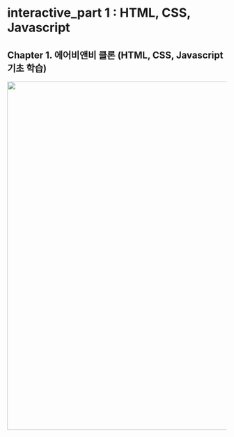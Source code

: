 # interactive_part 1 : HTML, CSS, Javascript

## Chapter 1. 에어비앤비 클론 (HTML, CSS, Javascript 기초 학습)
<img src="https://user-images.githubusercontent.com/107675322/220915689-6931a323-1e98-4942-8906-a254b48fc0dd.png" width="800" />

